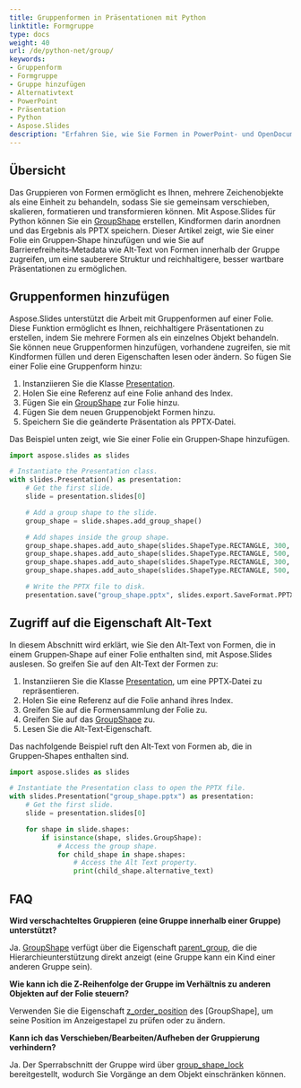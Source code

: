 ```yaml
---
title: Gruppenformen in Präsentationen mit Python
linktitle: Formgruppe
type: docs
weight: 40
url: /de/python-net/group/
keywords:
- Gruppenform
- Formgruppe
- Gruppe hinzufügen
- Alternativtext
- PowerPoint
- Präsentation
- Python
- Aspose.Slides
description: "Erfahren Sie, wie Sie Formen in PowerPoint- und OpenDocument‑Präsentationen mit Aspose.Slides für Python gruppieren und aufheben – ein schneller, schrittweiser Leitfaden mit kostenfreiem Code."
---
```


## **Übersicht**

Das Gruppieren von Formen ermöglicht es Ihnen, mehrere Zeichenobjekte als eine Einheit zu behandeln, sodass Sie sie gemeinsam verschieben, skalieren, formatieren und transformieren können. Mit Aspose.Slides für Python können Sie ein [GroupShape](https://reference.aspose.com/slides/python-net/aspose.slides/groupshape/) erstellen, Kindformen darin anordnen und das Ergebnis als PPTX speichern. Dieser Artikel zeigt, wie Sie einer Folie ein Gruppen‑Shape hinzufügen und wie Sie auf Barrierefreiheits‑Metadata wie Alt‑Text von Formen innerhalb der Gruppe zugreifen, um eine sauberere Struktur und reichhaltigere, besser wartbare Präsentationen zu ermöglichen.

## **Gruppenformen hinzufügen**

Aspose.Slides unterstützt die Arbeit mit Gruppenformen auf einer Folie. Diese Funktion ermöglicht es Ihnen, reichhaltigere Präsentationen zu erstellen, indem Sie mehrere Formen als ein einzelnes Objekt behandeln. Sie können neue Gruppenformen hinzufügen, vorhandene zugreifen, sie mit Kindformen füllen und deren Eigenschaften lesen oder ändern. So fügen Sie einer Folie eine Gruppenform hinzu:

1. Instanziieren Sie die Klasse [Presentation](https://reference.aspose.com/slides/python-net/aspose.slides/presentation/).
2. Holen Sie eine Referenz auf eine Folie anhand des Index.
3. Fügen Sie ein [GroupShape](https://reference.aspose.com/slides/python-net/aspose.slides/groupshape/) zur Folie hinzu.
4. Fügen Sie dem neuen Gruppenobjekt Formen hinzu.
5. Speichern Sie die geänderte Präsentation als PPTX‑Datei.

Das Beispiel unten zeigt, wie Sie einer Folie ein Gruppen‑Shape hinzufügen.

```py
import aspose.slides as slides

# Instantiate the Presentation class.
with slides.Presentation() as presentation:
    # Get the first slide.
    slide = presentation.slides[0]

    # Add a group shape to the slide.
    group_shape = slide.shapes.add_group_shape()

    # Add shapes inside the group shape.
    group_shape.shapes.add_auto_shape(slides.ShapeType.RECTANGLE, 300, 100, 100, 100)
    group_shape.shapes.add_auto_shape(slides.ShapeType.RECTANGLE, 500, 100, 100, 100)
    group_shape.shapes.add_auto_shape(slides.ShapeType.RECTANGLE, 300, 300, 100, 100)
    group_shape.shapes.add_auto_shape(slides.ShapeType.RECTANGLE, 500, 300, 100, 100)

    # Write the PPTX file to disk.
    presentation.save("group_shape.pptx", slides.export.SaveFormat.PPTX)
```

## **Zugriff auf die Eigenschaft Alt‑Text**

In diesem Abschnitt wird erklärt, wie Sie den Alt‑Text von Formen, die in einem Gruppen‑Shape auf einer Folie enthalten sind, mit Aspose.Slides auslesen. So greifen Sie auf den Alt‑Text der Formen zu:

1. Instanziieren Sie die Klasse [Presentation](https://reference.aspose.com/slides/python-net/aspose.slides/presentation/), um eine PPTX‑Datei zu repräsentieren.
2. Holen Sie eine Referenz auf die Folie anhand ihres Index.
3. Greifen Sie auf die Formensammlung der Folie zu.
4. Greifen Sie auf das [GroupShape](https://reference.aspose.com/slides/python-net/aspose.slides/groupshape/) zu.
5. Lesen Sie die Alt‑Text‑Eigenschaft.

Das nachfolgende Beispiel ruft den Alt‑Text von Formen ab, die in Gruppen‑Shapes enthalten sind.

```py
import aspose.slides as slides

# Instantiate the Presentation class to open the PPTX file.
with slides.Presentation("group_shape.pptx") as presentation:
    # Get the first slide.
    slide = presentation.slides[0]

    for shape in slide.shapes:
        if isinstance(shape, slides.GroupShape):
            # Access the group shape.
            for child_shape in shape.shapes:
                # Access the Alt Text property.
                print(child_shape.alternative_text)
```

## **FAQ**

**Wird verschachteltes Gruppieren (eine Gruppe innerhalb einer Gruppe) unterstützt?**

Ja. [GroupShape](https://reference.aspose.com/slides/python-net/aspose.slides/groupshape/) verfügt über die Eigenschaft [parent_group](https://reference.aspose.com/slides/python-net/aspose.slides/groupshape/parent_group/), die die Hierarchieunterstützung direkt anzeigt (eine Gruppe kann ein Kind einer anderen Gruppe sein).

**Wie kann ich die Z‑Reihenfolge der Gruppe im Verhältnis zu anderen Objekten auf der Folie steuern?**

Verwenden Sie die Eigenschaft [z_order_position](https://reference.aspose.com/slides/python-net/aspose.slides/groupshape/z_order_position/) des [GroupShape], um seine Position im Anzeigestapel zu prüfen oder zu ändern.

**Kann ich das Verschieben/Bearbeiten/Aufheben der Gruppierung verhindern?**

Ja. Der Sperrabschnitt der Gruppe wird über [group_shape_lock](https://reference.aspose.com/slides/python-net/aspose.slides/groupshape/group_shape_lock/) bereitgestellt, wodurch Sie Vorgänge an dem Objekt einschränken können.